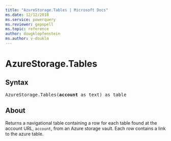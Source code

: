 ```yaml
---
title: "AzureStorage.Tables | Microsoft Docs"
ms.date: 12/12/2018
ms.service: powerquery
ms.reviewer: gepopell
ms.topic: reference
author: dougklopfenstein
ms.author: v-douklo
---
```

# AzureStorage.Tables

## Syntax

<pre>
AzureStorage.Tables(<b>account</b> as text) as table
</pre>

## About

Returns a navigational table containing a row for each table found at the account URL, `account`, from an Azure storage vault. Each row contains a link to the azure table.
